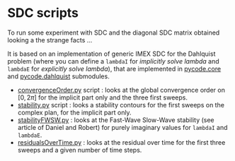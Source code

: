# SDC scripts

To run some experiment with SDC and the diagonal SDC matrix obtained looking a the strange facts ...

It is based on an implementation of generic IMEX SDC for the Dahlquist problem (where you can define a `lambdaI` for
_implicitly solve lambda_ and `lambdaE` for _explicitly solve lambda_), that are implemented in [pycode.core](../pycode/core.py) and [pycode.dahlquist](../pycode/dahlquist.py) submodules.

- [convergenceOrder.py](./convergenceOrder.py) script : looks at the global convergence order on $[0, 2\pi]$ for the implicit part only and the three first sweeps.
- [stability.py](./stability.py) script : looks a stability contours for the first sweeps on the complex plan, for the implicit part only.
- [stabilityFWSW.py](./stabilityFWSW.py) : looks at the Fast-Wave Slow-Wave stability (see article of Daniel and Robert) for purely imaginary values for `lambdaI` and `lambdaE`.
- [residualsOverTime.py](./residualsOverTime.py) : looks at the residual over time for the first three sweeps and a given number of time steps.